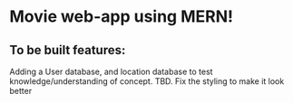 # Movie web-app using MERN!


## To be built features:
Adding a User database, and location database to test knowledge/understanding of concept. TBD.
Fix the styling to make it look better
